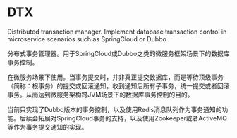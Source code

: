 # DTX
Distributed transaction manager. Implement database transaction control in microservice scenarios such as SpringCloud or Dubbo.

分布式事务管理器。用于SpringCloud或Dubbo之类的微服务框架场景下的数据库事务控制。

在微服务场景下使用。当事务提交时，并非真正提交数据库，而是等待顶级事务（简称：根事务）的提交或回滚通知。收到通知后所有子事务，统一提交或者回滚事务。从而达到微服务架构跨JVM场景下的数据库事务控制的目的。

当前只实现了Dubbo版本的事务控制，以及使用Redis消息队列作为事务通知的功能。后续会拓展对SpringCloud事务的支持，以及使用Zookeeper或者ActiveMQ等作为事务提交通知的实现。
